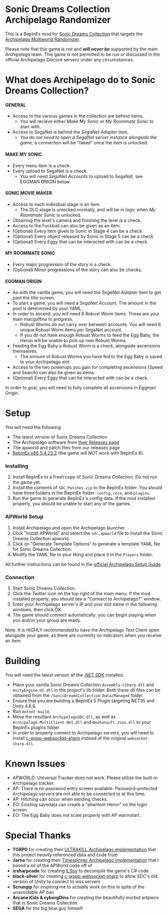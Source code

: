 # Sonic Dreams Collection Archipelago Randomizer
This is a BepInEx mod for [Sonic Dreams Collection](https://hedgehog.exposed/) that targets the [Archipelago Multiworld Randomizer](https://archipelago.gg/). 

Please note that this game *is not* and ***will never be*** supported by the main Archipelago team.
This game is not permitted to be run or discussed in the official Archipelago Discord servers under any circumstances.

# What does Archipelago do to Sonic Dreams Collection?
#### GENERAL
- Access to the various games in the collection are behind items. 
	- You will recieve either *Make My Sonic* or *My Roommate Sonic* to start with.
- Access to SegaNet is behind the *SegaNet Adapter* item. 
	- *You do not need to open a SegaNet server instance alongside the game;* a connection will be "faked" once the item is unlocked.
#### MAKE MY SONIC
- Every menu item is a check.
- Every upload to SegaNet is a check. 
	- You will need *SegaNet Accounts* to upload to SegaNet, see EGGMAN ORIGIN below.
#### SONIC MOVIE MAKER
- Access to each individual stage is an item.
	- The DLC stage is unlocked normally, and will be in logic when *My Roommate Sonic* is unlocked.
- Obtaining the level's camera and finishing the level is a check.
- Access to the Fuckball can also be given as an item.
- (Optional) Every item given to Sonic in Stage 4 can be a check.
- (Optional) Every object released by Sonic in Stage 5 can be a check.
- (Optional) Every Eggy that can be interacted with can be a check.
#### MY ROOMMATE SONIC
- Every major progression of the story is a check.
- (Optional) Minor progressions of the story can also be checks.
#### EGGMAN ORIGIN
- As with the vanilla game, you will need the *SegaNet Adapter* item to get past the title screen.
- To start a game, you will need a *SegaNet Account*. The amount in the pool is determined by your YAML.
- In order to ascend, you will need 6 *Robust Worm* items. These are your main macguffins to progress.
	- Robust Worms *do not* carry over between accounts. You will need 6 unique Robust Worm items per SegaNet account.
	- If you do not have enough Robust Worms to feed the Egg Baby, the Heron will be unable to pick up new Robust Worms.
- Feeding the Egg Baby a Robust Worm is a check, alongside ascensions themselves.
    - The amount of Robust Worms you have fed to the Egg Baby is saved to your Archipelago slot. 
- Access to the two powerups you gain for completing ascensions (Speed and Search) can also be given as items.
- (Optional) Every Eggy that can be interacted with can be a check.

In order to goal, you will need to fully complete all ascensions in Eggman Origin.

# Setup
You will need the following:
- The latest version of Sonic Dreams Collection
- The Archipelago software from [their Releases page](https://github.com/ArchipelagoMW/Archipelago/releases/tag/0.5.1)
- The apworld and patch files from our releases page
- [BepInEx x86 5.4.23.2](https://github.com/BepInEx/BepInEx/releases/tag/v5.4.23.2) (the game will NOT work with BepInEx 6)
 
### Installing
1. Install BepInEx to a fresh copy of Sonic Dreams Collection. Do not run the game yet.
2. Install the contents of `SDC_Patches.zip` to the BepInEx folder. You should have three folders in the BepInEx folder: `config`, `core`, and `plugins`.
3. Run the game to generate BepInEx's config data. If the mod installed properly, you should be unable to start any of the games.

### APWorld Setup
1.  Install Archipelago and open the Archipelago launcher.
2.  Click "Install APWorld" and select the `sdc.apworld` file to install the Sonic Dreams Collection apworld.
3.  Click on "Generate Template Options" to generate a template YAML file for Sonic Dreams Collection.
4.  Modify the YAML file to your liking and place it in the `Players` folder.

All further instructions can be found in the [official Archipelago Setup Guide](https://archipelago.gg/tutorial/Archipelago/setup/en#on-your-local-installation).


### Connection
1. Start Sonic Dreams Collection.
2. Click the Twitter icon on the top right of the main menu. If the mod installed properly, you should see a "Connect to Archipelago?" window.
3. Enter your Archipelago server's IP and your slot name in the following windows, then click OK. 
4. The game should connect automatically; you can begin playing when you and/or your group are ready.

Note: It is HIGHLY recommended to have the Archipelago Text Client open alongside your game, as there are currently no indicators when you receive an item.

# Building
You will need the latest version of the [.NET SDK](https://dotnet.microsoft.com/download) installed.
- Place your vanilla Sonic Dreams Collection `Assembly-CSharp.dll` and `UnityEngine.UI.dll` in the project's lib folder. Both these dll files can be obtained from the `/SonicDreamsCollection_Data/Managed` folder.
- Ensure that you are building a BepInEx 5 Plugin targeting NET35 and Unity 4.6.6.
- Run `dotnet build`.
- Move the resultant `ArchipelagoSDC.dll`, as well as `Archipelago.MultiClient.Net.dll` and `Newtonsoft.Json.dll` to your BepInEx plugins folder.
- In order to properly connect to Archipelago servers, you will need to install [c-wspp-websocket-sharp](https://github.com/black-sliver/c-wspp-websocket-sharp) instead of the original `websocket-sharp.dll`.

# Known Issues
- APWORLD: Universal Tracker does not work. Please utilize the built-in Archipelago tracker.
- AP: There is no password entry screen available. Password-protected Archipelago servers are not able to be connected to at this time.
- AP: Hitching can occur when sending checks.
- EO: Existing savedata can create a "phantom Heron" on the login screen.
- EO: The Egg Baby does not scale properly with AP warmstart.

# Special Thanks
- **TGRP0** for creating their [ULTRAKILL Archipelago implementation](https://github.com/TRPG0/ArchipelagoULTRAKILL/) that this project *heavily* referenced data and code from
- **Jarno** for creating their [Timespinner Archipelago implementation](https://github.com/Jarno458/TsRandomizer) that I based a lot of the APWorld code off of
- **icsharpcode** for creating [ILSpy](https://github.com/icsharpcode/ILSpy) to decompile the game's C# code
- **black-silver** for creating [c-wspp-websocket-sharp](https://github.com/black-sliver/c-wspp-websocket-sharp) to allow SDC's old version of Unity to connect to wss servers
- **Scrungip** for inspiring me to actually work on this in spite of the unavoidable AP ban
- **Arcane Kids & cyborgDino** for creating the beautifully morbid artpiece that is Sonic Dreams Collection
- **SEGA** for the big blue guy himself